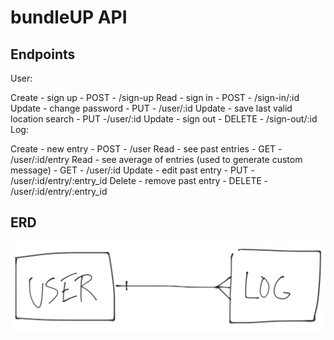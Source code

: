 # bundleUP API

## Endpoints

User:

Create - sign up - POST - /sign-up
Read - sign in - POST - /sign-in/:id
Update - change password - PUT - /user/:id
Update - save last valid location search - PUT -/user/:id
Update - sign out - DELETE - /sign-out/:id
Log:

Create - new entry - POST - /user
Read - see past entries - GET - /user/:id/entry
Read - see average of entries (used to generate custom message) - GET - /user/:id
Update - edit past entry - PUT - /user/:id/entry/:entry_id
Delete - remove past entry - DELETE - /user/:id/entry/:entry_id

## ERD
![alt text](https://raw.githubusercontent.com/cathyob/bundleUpServer/master/ERD.png "ERD")
